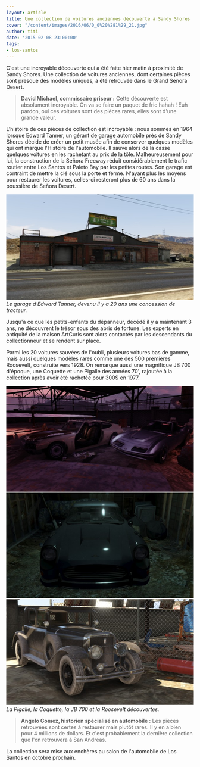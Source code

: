 ```yaml
---
layout: article
title: Une collection de voitures anciennes découverte à Sandy Shores
cover: "/content/images/2016/06/0_0%20%281%29_21.jpg"
author: titi
date: '2015-02-08 23:00:00'
tags:
- los-santos
---
```


C'est une incroyable découverte qui a été faite hier matin à proximité de Sandy Shores. Une collection de voitures anciennes, dont certaines pièces sont presque des modèles uniques, a été retrouvée dans le Grand Senora Desert.

> **David Michael, commissaire priseur :** Cette découverte est absolument incroyable. On va se faire un paquet de fric hahah ! Euh pardon, oui ces voitures sont des pièces rares, elles sont d'une grande valeur.

L'histoire de ces pièces de collection est incroyable : nous sommes en 1964 lorsque Edward Tanner, un gérant de garage automobile près de Sandy Shores décide de créer un petit musée afin de conserver quelques modèles qui ont marqué l'Histoire de l'automobile. Il sauve alors de la casse quelques voitures en les rachetant au prix de la tôle. Malheureusement pour lui, la construction de la Señora Freeway réduit considérablement le trafic routier entre Los Santos et Paleto Bay par les petites routes. Son garage est contraint de mettre la clé sous la porte et ferme. N'ayant plus les moyens pour restaurer les voitures, celles-ci resteront plus de 60 ans dans la poussière de Señora Desert.

![Le garage d'Edward Tanner, devenu il y a 20 ans une concession de tracteur.](/content/images/2016/06/0_0%20%283%29_18.jpg)
_Le garage d'Edward Tanner, devenu il y a 20 ans une concession de tracteur._

Jusqu'à ce que les petits-enfants du dépanneur, décédé il y a maintenant 3 ans, ne découvrent le trésor sous des abris de fortune. Les experts en antiquité de la maison ArtCuris sont alors contactés par les descendants du collectionneur et se rendent sur place.

Parmi les 20 voitures sauvées de l'oubli, plusieurs voitures bas de gamme, mais aussi quelques modèles rares comme une des 500 premières Roosevelt, construite vers 1928. On remarque aussi une magnifique JB 700 d'époque, une Coquette et une Pigalle des années 70', rajoutée à la collection après avoir été rachetée pour 300$ en 1977.

![](/content/images/2016/06/0_0%20%282%29_17.jpg)
![](/content/images/2016/06/0_0_270.jpg)
![La Pigalle, la Coquette, la JB 700 et la Roosevelt découvertes.](/content/images/2016/06/0_0%20%281%29_20.jpg)
_La Pigalle, la Coquette, la JB 700 et la Roosevelt découvertes._

> **Angelo Gomez, historien spécialisé en automobile :** Les pièces retrouvées sont certes à restaurer mais plutôt rares. Il y en a bien pour 4 millions de dollars. Et c'est probablement la dernière collection que l'on retrouvera à San Andreas.

La collection sera mise aux enchères au salon de l'automobile de Los Santos en octobre prochain.

<!--kg-card-end: markdown-->
